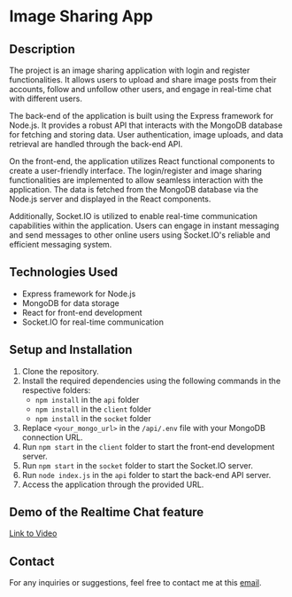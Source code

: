 # Image Sharing App

## Description

The project is an image sharing application with login and register functionalities. It allows users to upload and share image posts from their accounts, follow and unfollow other users, and engage in real-time chat with different users.

The back-end of the application is built using the Express framework for Node.js. It provides a robust API that interacts with the MongoDB database for fetching and storing data. User authentication, image uploads, and data retrieval are handled through the back-end API. 

On the front-end, the application utilizes React functional components to create a user-friendly interface. The login/register and image sharing functionalities are implemented to allow seamless interaction with the application. The data is fetched from the MongoDB database via the Node.js server and displayed in the React components.

Additionally, Socket.IO is utilized to enable real-time communication capabilities within the application. Users can engage in instant messaging and send messages to other online users using Socket.IO's reliable and efficient messaging system.

## Technologies Used

- Express framework for Node.js
- MongoDB for data storage
- React for front-end development
- Socket.IO for real-time communication

## Setup and Installation

1. Clone the repository.
2. Install the required dependencies using the following commands in the respective folders:
   - `npm install` in the `api` folder
   - `npm install` in the `client` folder
   - `npm install` in the `socket` folder
3. Replace `<your_mongo_url>` in the `/api/.env` file with your MongoDB connection URL.
4. Run `npm start` in the `client` folder to start the front-end development server.
5. Run `npm start` in the `socket` folder to start the Socket.IO server.
6. Run `node index.js` in the `api` folder to start the back-end API server.
7. Access the application through the provided URL.

## Demo of the Realtime Chat feature

[Link to Video](realtime_chat_final.mp4)

## Contact

For any inquiries or suggestions, feel free to contact me at this [email](farrukhrasool112@gmail.com).
